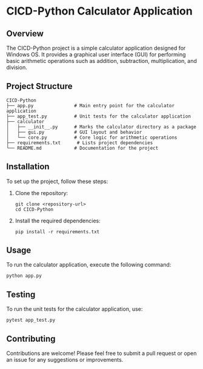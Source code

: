 # CICD-Python Calculator Application

## Overview
The CICD-Python project is a simple calculator application designed for Windows OS. It provides a graphical user interface (GUI) for performing basic arithmetic operations such as addition, subtraction, multiplication, and division.

## Project Structure
```
CICD-Python
├── app.py               # Main entry point for the calculator application
├── app_test.py          # Unit tests for the calculator application
├── calculator
│   ├── __init__.py      # Marks the calculator directory as a package
│   ├── gui.py           # GUI layout and behavior
│   └── core.py          # Core logic for arithmetic operations
├── requirements.txt      # Lists project dependencies
└── README.md            # Documentation for the project
```

## Installation
To set up the project, follow these steps:

1. Clone the repository:
   ```
   git clone <repository-url>
   cd CICD-Python
   ```

2. Install the required dependencies:
   ```
   pip install -r requirements.txt
   ```

## Usage
To run the calculator application, execute the following command:
```
python app.py
```

## Testing
To run the unit tests for the calculator application, use:
```
pytest app_test.py
```

## Contributing
Contributions are welcome! Please feel free to submit a pull request or open an issue for any suggestions or improvements.